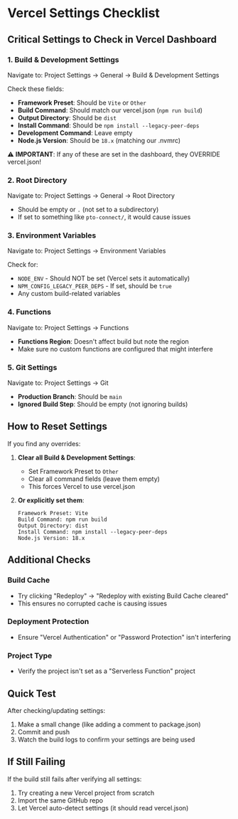 # Vercel Settings Checklist

## Critical Settings to Check in Vercel Dashboard

### 1. **Build & Development Settings**
Navigate to: Project Settings → General → Build & Development Settings

Check these fields:
- **Framework Preset**: Should be `Vite` or `Other`
- **Build Command**: Should match our vercel.json (`npm run build`)
- **Output Directory**: Should be `dist`
- **Install Command**: Should be `npm install --legacy-peer-deps`
- **Development Command**: Leave empty
- **Node.js Version**: Should be `18.x` (matching our .nvmrc)

⚠️ **IMPORTANT**: If any of these are set in the dashboard, they OVERRIDE vercel.json!

### 2. **Root Directory**
Navigate to: Project Settings → General → Root Directory

- Should be empty or `.` (not set to a subdirectory)
- If set to something like `pto-connect/`, it would cause issues

### 3. **Environment Variables**
Navigate to: Project Settings → Environment Variables

Check for:
- `NODE_ENV` - Should NOT be set (Vercel sets it automatically)
- `NPM_CONFIG_LEGACY_PEER_DEPS` - If set, should be `true`
- Any custom build-related variables

### 4. **Functions**
Navigate to: Project Settings → Functions

- **Functions Region**: Doesn't affect build but note the region
- Make sure no custom functions are configured that might interfere

### 5. **Git Settings**
Navigate to: Project Settings → Git

- **Production Branch**: Should be `main`
- **Ignored Build Step**: Should be empty (not ignoring builds)

## How to Reset Settings

If you find any overrides:

1. **Clear all Build & Development Settings**:
   - Set Framework Preset to `Other`
   - Clear all command fields (leave them empty)
   - This forces Vercel to use vercel.json

2. **Or explicitly set them**:
   ```
   Framework Preset: Vite
   Build Command: npm run build
   Output Directory: dist
   Install Command: npm install --legacy-peer-deps
   Node.js Version: 18.x
   ```

## Additional Checks

### Build Cache
- Try clicking "Redeploy" → "Redeploy with existing Build Cache cleared"
- This ensures no corrupted cache is causing issues

### Deployment Protection
- Ensure "Vercel Authentication" or "Password Protection" isn't interfering

### Project Type
- Verify the project isn't set as a "Serverless Function" project

## Quick Test

After checking/updating settings:
1. Make a small change (like adding a comment to package.json)
2. Commit and push
3. Watch the build logs to confirm your settings are being used

## If Still Failing

If the build still fails after verifying all settings:
1. Try creating a new Vercel project from scratch
2. Import the same GitHub repo
3. Let Vercel auto-detect settings (it should read vercel.json)

